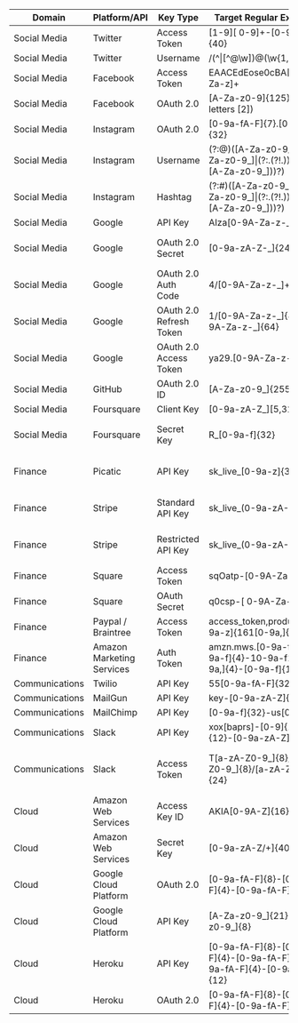 | Domain         | Platform/API              | Key Type                | Target Regular Expression                                                             | Source                                                                                                      |
| -------------- | ------------------------- | ----------------------- | ------------------------------------------------------------------------------------- | ----------------------------------------------------------------------------------------------------------- |
| Social Media   | Twitter                   | Access Token            | \[1-9\]\[ 0-9\]+-\[0-9a-zA-Z\]{40}                                                    |                                                                                                             |
| Social Media   | Twitter                   | Username                | /(^\|\[^@\\w\])@(\\w{1,15})\\b/                                                       | https://stackoverflow.com/a/13398311                                                                        |
| Social Media   | Facebook                  | Access Token            | EAACEdEose0cBA\[0-9A-Za-z\]+                                                          |                                                                                                             |
| Social Media   | Facebook                  | OAuth 2.0               | \[A-Za-z0-9\]{125} (counting letters \[2\])                                           | https://developers.facebook.com/docs/facebook-login/access-tokens/                                          |
| Social Media   | Instagram                 | OAuth 2.0               | \[0-9a-fA-F\]{7}.\[0-9a-fA-F\]{32}                                                    | https://www.instagram.com/developer/authentication/                                                         |
| Social Media   | Instagram                 | Username                | (?:@)(\[A-Za-z0-9\_\](?:(?:\[A-Za-z0-9\_\]\|(?:.(?!.))){0,28}(?:\[A-Za-z0-9\_\]))?)   | https://blog.jstassen.com/2016/03/code-regex-for-instagram-username-and-hashtags/                           |
| Social Media   | Instagram                 | Hashtag                 | (?:#)(\[A-Za-z0-9\_\](?:(?:\[A-Za-z0-9\_\]\|(?:.(?!.))){0,28}(?:\[A-Za-z0-9\_\]))?)   | https://blog.jstassen.com/2016/03/code-regex-for-instagram-username-and-hashtags/                           |
| Social Media   | Google                    | API Key                 | AIza\[0-9A-Za-z-\_\]{35}                                                              |                                                                                                             |
| Social Media   | Google                    | OAuth 2.0 Secret        | \[0-9a-zA-Z-\_\]{24}                                                                  | https://www.ndss-symposium.org/wp-content/uploads/2019/02/ndss2019_04B-3_Meli_paper.pdf                     |
| Social Media   | Google                    | OAuth 2.0 Auth Code     | 4/\[0-9A-Za-z-\_\]+                                                                   | https://www.ndss-symposium.org/wp-content/uploads/2019/02/ndss2019_04B-3_Meli_paper.pdf                     |
| Social Media   | Google                    | OAuth 2.0 Refresh Token | 1/\[0-9A-Za-z-\_\]{43}\|1/\[0-9A-Za-z-\_\]{64}                                        | https://www.ndss-symposium.org/wp-content/uploads/2019/02/ndss2019_04B-3_Meli_paper.pdf                     |
| Social Media   | Google                    | OAuth 2.0 Access Token  | ya29.\[0-9A-Za-z-\_\]+                                                                | https://www.ndss-symposium.org/wp-content/uploads/2019/02/ndss2019_04B-3_Meli_paper.pdf                     |
| Social Media   | GitHub                    | OAuth 2.0 ID            | \[A-Za-z0-9\_\]{255}                                                                  | https://developer.github.com/apps/building-oauth-apps/authorizing-oauth-apps/                               |
| Social Media   | Foursquare                | Client Key              | \[0-9a-zA-Z\_\]\[5,31\]                                                               |                                                                                                             |
| Social Media   | Foursquare                | Secret Key              | R\_\[0-9a-f\]{32}                                                                     | https://www.ndss-symposium.org/wp-content/uploads/2019/02/ndss2019_04B-3_Meli_paper.pdf                     |
| Finance        | Picatic                   | API Key                 | sk_live\_\[0-9a-z\]{32}                                                               | https://www.ndss-symposium.org/wp-content/uploads/2019/02/ndss2019_04B-3_Meli_paper.pdf                     |
| Finance        | Stripe                    | Standard API Key        | sk_live\_(0-9a-zA-Z\]{24}                                                             | https://www.ndss-symposium.org/wp-content/uploads/2019/02/ndss2019_04B-3_Meli_paper.pdf                     |
| Finance        | Stripe                    | Restricted API Key      | sk_live\_(0-9a-zA-Z\]{24}                                                             | https://www.ndss-symposium.org/wp-content/uploads/2019/02/ndss2019_04B-3_Meli_paper.pdf                     |
| Finance        | Square                    | Access Token            | sqOatp-\[0-9A-Za-z-\_\]{22}                                                           |                                                                                                             |
| Finance        | Square                    | OAuth Secret            | q0csp-\[ 0-9A-Za-z-\_\]{43}                                                           |                                                                                                             |
| Finance        | Paypal / Braintree        | Access Token            | access_token,production$\[0-9a-z\]{161\[0-9a,\]{32}                                   |                                                                                                             |
| Finance        | Amazon Marketing Services | Auth Token              | amzn.mws.\[0-9a-f\]{8}-\[0-9a-f\]{4}-10-9a-f1{4}-\[0-9a,\]{4}-\[0-9a-f\]{12}          |                                                                                                             |
| Communications | Twilio                    | API Key                 | 55\[0-9a-fA-F\]{32}                                                                   |                                                                                                             |
| Communications | MailGun                   | API Key                 | key-\[0-9a-zA-Z\]{32}                                                                 |                                                                                                             |
| Communications | MailChimp                 | API Key                 | \[0-9a-f\]{32}-us\[0-9\]{1,2}                                                         |                                                                                                             |
| Communications | Slack                     | API Key                 | xox\[baprs\]-\[0-9\]{12}-\[0-9\]{12}-\[0-9a-zA-Z\]{24}                                |                                                                                                             |
| Communications | Slack                     | Access Token            | T\[a-zA-Z0-9\_\]{8}/B\[a-zA-Z0-9\_\]{8}/\[a-zA-Z0-9\_\]{24}                           | https://hooks.slack.com/services/T%5Ba-zA-Z0-9_%5D%7B8%7D/B%5Ba-zA-Z0-9_%5D%7B8%7D/%5Ba-zA-Z0-9_%5D%7B24%7D |
| Cloud          | Amazon Web Services       | Access Key ID           | AKIA\[0-9A-Z\]{16}                                                                    |                                                                                                             |
| Cloud          | Amazon Web Services       | Secret Key              | \[0-9a-zA-Z/+\]{40}                                                                   |                                                                                                             |
| Cloud          | Google Cloud Platform     | OAuth 2.0               | \[0-9a-fA-F\]{8}-\[0-9a-fA-F\]{4}-\[0-9a-fA-F\]{12}                                   |                                                                                                             |
| Cloud          | Google Cloud Platform     | API Key                 | \[A-Za-z0-9\_\]{21}--\[A-Za-z0-9\_\]{8}                                               |                                                                                                             |
| Cloud          | Heroku                    | API Key                 | \[0-9a-fA-F\]{8}-\[0-9a-fA-F\]{4}-\[0-9a-fA-F\]{4}-\[0-9a-fA-F\]{4}-\[0-9a-fA-F\]{12} | https://devcenter.heroku.com/articles/platform-api-quickstart                                               |
| Cloud          | Heroku                    | OAuth 2.0               | \[0-9a-fA-F\]{8}-\[0-9a-fA-F\]{4}-\[0-9a-fA-F\]{12}                                   |                                                                                                             |
